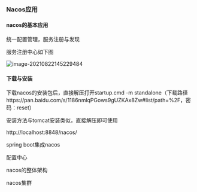 ### Nacos应用

#### nacos的基本应用

统一配置管理，服务注册与发现

服务注册中心如下图

![image-20210822145229484](C:\Users\admin\AppData\Roaming\Typora\typora-user-images\image-20210822145229484.png)



#### 下载与安装

下载nacos的安装包后，直接解压打开startup.cmd -m standalone（下载路径https://pan.baidu.com/s/1186nmlqPGows9gUZKAx8Zw#list/path=%2F，密码：reset）

安装方法与tomcat安装类似，直接解压即可使用

http://localhost:8848/nacos/



spring boot集成nacos

配置中心

nacos的整体架构

nacos集群